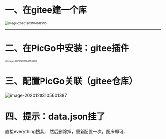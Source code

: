 # 一、在gitee建一个库

<img src="https://gitee.com/sheep-are-flying-in-the-sky/my-picture/raw/master/picture4/image-20201203104619505.png" alt="image-20201203104619505" style="zoom: 67%;" />

---

# 二、在PicGo中安装：gitee插件

<img src="https://gitee.com/sheep-are-flying-in-the-sky/my-picture/raw/master/picture4/image-20201203104753908.png" alt="image-20201203104753908" style="zoom: 50%;" />



# 三、配置PicGo关联（gitee仓库）

![image-20201203105601387](https://gitee.com/sheep-are-flying-in-the-sky/my-picture/raw/master/picture4/image-20201203105601387.png)





# 四、提示：data.json挂了

直接everything搜素， 然后删除掉，重新配置一次，图床即可。